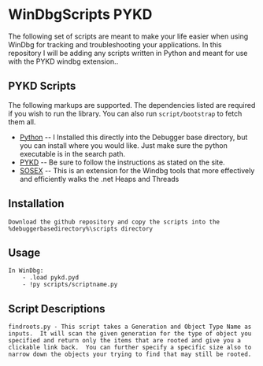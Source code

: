 WinDbgScripts PYKD
=============

The following set of scripts are meant to make your life easier when using WinDbg for tracking and troubleshooting your applications.
In this repository I will be adding any scripts written in Python and meant for use with the PYKD windbg extension.. 

PYKD Scripts
-------

The following markups are supported.  The dependencies listed are required if
you wish to run the library. You can also run `script/bootstrap` to fetch them all.

* [Python](https://www.python.org/) -- I Installed this directly into the Debugger base directory, but you can install where you would like.  Just make sure the python executable is in the search path.
* [PYKD](https://pykd.codeplex.com/) -- Be sure to follow the instructions as stated on the site.
* [SOSEX](http://www.stevestechspot.com/SOSEXV40NowAvailable.aspx) -- This is an extension for the Windbg tools that more effectively and efficiently walks the .net Heaps and Threads

Installation
-----------

    Download the github repository and copy the scripts into the %debuggerbasedirectory%\scripts directory

Usage
-----

    In WinDbg:
		- .load pykd.pyd
		- !py scripts/scriptname.py
		
Script Descriptions
-----------------------
	findroots.py - This script takes a Generation and Object Type Name as inputs.  It will scan the given generation for the type of object you specified and return only the items that are rooted and give you a clickable link back.  You can further specify a specific size also to narrow down the objects your trying to find that may still be rooted.


	
	
